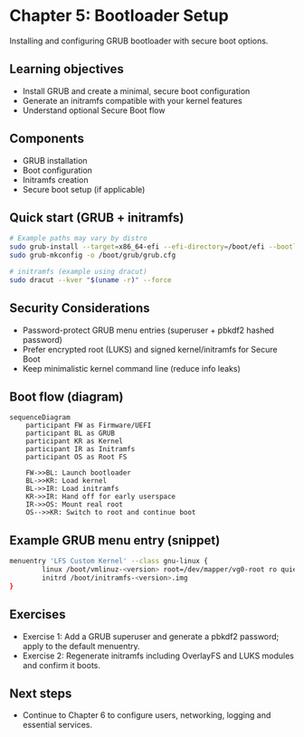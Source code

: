 # Chapter 5: Bootloader Setup

Installing and configuring GRUB bootloader with secure boot options.

## Learning objectives

- Install GRUB and create a minimal, secure boot configuration
- Generate an initramfs compatible with your kernel features
- Understand optional Secure Boot flow

## Components

- GRUB installation
- Boot configuration
- Initramfs creation
- Secure boot setup (if applicable)

## Quick start (GRUB + initramfs)

```bash
# Example paths may vary by distro
sudo grub-install --target=x86_64-efi --efi-directory=/boot/efi --bootloader-id=LFS
sudo grub-mkconfig -o /boot/grub/grub.cfg

# initramfs (example using dracut)
sudo dracut --kver "$(uname -r)" --force
```

## Security Considerations

- Password-protect GRUB menu entries (superuser + pbkdf2 hashed password)
- Prefer encrypted root (LUKS) and signed kernel/initramfs for Secure Boot
- Keep minimalistic kernel command line (reduce info leaks)

## Boot flow (diagram)

```mermaid
sequenceDiagram
	participant FW as Firmware/UEFI
	participant BL as GRUB
	participant KR as Kernel
	participant IR as Initramfs
	participant OS as Root FS

	FW->>BL: Launch bootloader
	BL->>KR: Load kernel
	BL->>IR: Load initramfs
	KR->>IR: Hand off for early userspace
	IR->>OS: Mount real root
	OS-->>KR: Switch to root and continue boot
```

## Example GRUB menu entry (snippet)

```bash
menuentry 'LFS Custom Kernel' --class gnu-linux {
		linux /boot/vmlinuz-<version> root=/dev/mapper/vg0-root ro quiet apparmor=1 security=apparmor
		initrd /boot/initramfs-<version>.img
}
```

## Exercises

- Exercise 1: Add a GRUB superuser and generate a pbkdf2 password; apply to the default menuentry.
- Exercise 2: Regenerate initramfs including OverlayFS and LUKS modules and confirm it boots.

## Next steps

- Continue to Chapter 6 to configure users, networking, logging and essential services.
